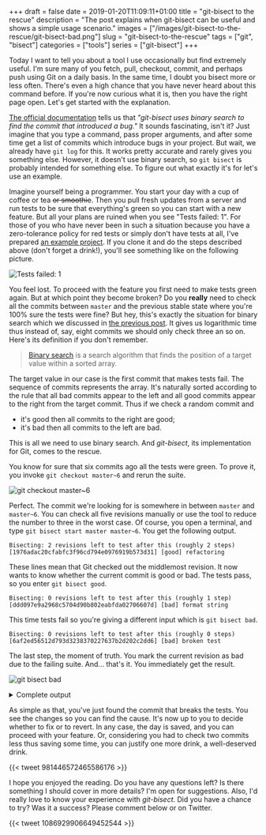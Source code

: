 +++ 
draft = false
date = 2019-01-20T11:09:11+01:00
title = "git-bisect to the rescue"
description = "The post explains when git-bisect can be useful and shows a simple usage scenario."
images = ["/images/git-bisect-to-the-rescue/git-bisect-bad.png"]
slug = "git-bisect-to-the-rescue" 
tags = ["git", "bisect"]
categories = ["tools"]
series = ["git-bisect"]
+++

Today I want to tell you about a tool I use occasionally but find extremely useful. I'm sure many of you fetch, pull, checkout, commit, and perhaps push using Git on a daily basis. In the same time, I doubt you bisect more or less often. There's even a high chance that you have never heard about this command before. If you're now curious what it is, then you have the right page open. Let's get started with the explanation.

[The official documentation](https://git-scm.com/docs/git-bisect) tells us that *"git-bisect uses binary search to find the commit that introduced a bug."* It sounds fascinating, isn't it? Just imagine that you type a command, pass proper arguments, and after some time get a list of commits which introduce bugs in your project. But wait, we already have `git log` for this. It works pretty accurate and rarely gives you something else. However, it doesn't use binary search, so `git bisect` is probably intended for something else. To figure out what exactly it's for let's use an example.

Imagine yourself being a programmer. You start your day with a cup of coffee or tea ~~or smoothie~~. Then you pull fresh updates from a server and run tests to be sure that everything's green so you can start with a new feature. But all your plans are ruined when you see "Tests failed: 1". For those of you who have never been in such a situation because you have a zero-tolerance policy for red tests or simply don't have tests at all, I've prepared [an example project](https://github.com/artspb/git-bisect-example-project). If you clone it and do the steps described above (don't forget a drink!), you'll see something like on the following picture.

![Tests failed: 1](/images/git-bisect-to-the-rescue/tests-failed-1.png)

You feel lost. To proceed with the feature you first need to make tests green again. But at which point they become broken? Do you **really** need to check all the commits between `master` and the previous stable state where you're 100% sure the tests were fine? But hey, this's exactly the situation for binary search which we discussed in [the previous post](/posts/binary-search-explained/). It gives us logarithmic time thus instead of, say, eight commits we should only check three an so on. Here's its definition if you don't remember.

>[Binary search](https://en.wikipedia.org/wiki/Binary_search_algorithm) is a search algorithm that finds the position of a target value within a sorted array.

The target value in our case is the first commit that makes tests fail. The sequence of commits represents the array. It's naturally sorted according to the rule that all bad commits appear to the left and all good commits appear to the right from the target commit. Thus if we check a random commit and

* it's good then all commits to the right are good;
* it's bad then all commits to the left are bad.

This is all we need to use binary search. And *git-bisect*, its implementation for Git, comes to the rescue.

You know for sure that six commits ago all the tests were green. To prove it, you invoke `git checkout master~6` and rerun the suite.

![git checkout master~6](/images/git-bisect-to-the-rescue/git-checkout-master-6.png)

Perfect. The commit we're looking for is somewhere in between `master` and `master~6`. You can check all five revisions manually or use the tool to reduce the number to three in the worst case. Of course, you open a terminal, and type `git bisect start master master~6`. You get the following output.

```
Bisecting: 2 revisions left to test after this (roughly 2 steps)
[1976adac20cfabfc3f96cd794e0976919b573d31] [good] refactoring
```

These lines mean that Git checked out the middlemost revision. It now wants to know whether the current commit is good or bad. The tests pass, so you enter `git bisect good`.

```
Bisecting: 0 revisions left to test after this (roughly 1 step)
[ddd097e9a2968c5704d90b802eabfda02706607d] [bad] format string
```

This time tests fail so you're giving a different input which is `git bisect bad`.

```
Bisecting: 0 revisions left to test after this (roughly 0 steps)
[6af2ed56512d793d3238370227637b2d202c2dd6] [bad] broken test
```

The last step, the moment of truth. You mark the current revision as bad due to the failing suite. And... that's it. You immediately get the result.

![git bisect bad](/images/git-bisect-to-the-rescue/git-bisect-bad.png)

<details><summary>Complete output</summary>

```
artspb@artspbs-MBP ~/I/h/git-bisect-example-project> git checkout master~6
Note: checking out 'master~6'.

You are in 'detached HEAD' state. You can look around, make experimental
changes and commit them, and you can discard any commits you make in this
state without impacting any branches by performing another checkout.

If you want to create a new branch to retain commits you create, you may
do so (now or later) by using -b with the checkout command again. Example:

  git checkout -b <new-branch-name>

HEAD is now at ccaa064 Initial commit
artspb@artspbs-MBP ~/I/h/git-bisect-example-project> git bisect start master master~6
Bisecting: 2 revisions left to test after this (roughly 2 steps)
[1976adac20cfabfc3f96cd794e0976919b573d31] [good] refactoring
artspb@artspbs-MBP ~/I/h/git-bisect-example-project> git bisect good
Bisecting: 0 revisions left to test after this (roughly 1 step)
[ddd097e9a2968c5704d90b802eabfda02706607d] [bad] format string
artspb@artspbs-MBP ~/I/h/git-bisect-example-project> git bisect bad
Bisecting: 0 revisions left to test after this (roughly 0 steps)
[6af2ed56512d793d3238370227637b2d202c2dd6] [bad] broken test
artspb@artspbs-MBP ~/I/h/git-bisect-example-project> git bisect bad
6af2ed56512d793d3238370227637b2d202c2dd6 is the first bad commit
commit 6af2ed56512d793d3238370227637b2d202c2dd6
Author: Artem Khvastunov <artem.khvastunov@jetbrains.com>
Date:   Wed Jun 27 23:00:12 2018 +0200

    [bad] broken test

:040000 040000 fcf4a50dd84202a904f222087e7b9094afe1990c e1e2242e1ea3d45979dabbfda309fc64db33aab6 M      test
```
</details>

As simple as that, you've just found the commit that breaks the tests. You see the changes so you can find the cause. It's now up to you to decide whether to fix or to revert. In any case, the day is saved, and you can proceed with your feature. Or, considering you had to check two commits less thus saving some time, you can justify one more drink, a well-deserved drink.

{{< tweet 981446572465586176 >}}

I hope you enjoyed the reading. Do you have any questions left? Is there something I should cover in more details? I'm open for suggestions. Also, I'd really love to know your experience with *git-bisect*. Did you have a chance to try? Was it a success? Please comment below or on Twitter.

{{< tweet 1086929906649452544 >}}